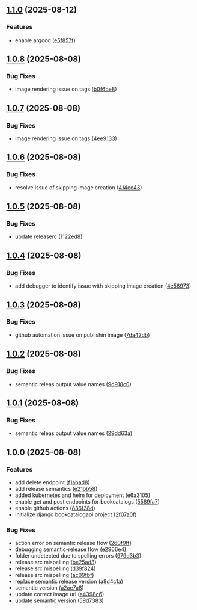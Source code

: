 ## [1.1.0](https://github.com/joelmontuya/dip-devops-2025-project/compare/v1.0.8...v1.1.0) (2025-08-12)

### Features

* enable argocd  ([e5f857f](https://github.com/joelmontuya/dip-devops-2025-project/commit/e5f857fd2301d70c421ceaef8d6ffeffae2065c9))

## [1.0.8](https://github.com/joelmontuya/dip-devops-2025-project/compare/v1.0.7...v1.0.8) (2025-08-08)

### Bug Fixes

* image rendering issue on tags ([b0f6be8](https://github.com/joelmontuya/dip-devops-2025-project/commit/b0f6be87c895750bc101378aa835fe95280b732b))

## [1.0.7](https://github.com/joelmontuya/dip-devops-2025-project/compare/v1.0.6...v1.0.7) (2025-08-08)

### Bug Fixes

* image rendering issue on tags ([4ee9133](https://github.com/joelmontuya/dip-devops-2025-project/commit/4ee9133060ad5f8b0d1a3ae833b5a24f5973b14d))

## [1.0.6](https://github.com/joelmontuya/dip-devops-2025-project/compare/v1.0.5...v1.0.6) (2025-08-08)

### Bug Fixes

* resolve issue of skipping image creation ([414ce43](https://github.com/joelmontuya/dip-devops-2025-project/commit/414ce43742851d3491a209397cb28e2d67d5c913))

## [1.0.5](https://github.com/joelmontuya/dip-devops-2025-project/compare/v1.0.4...v1.0.5) (2025-08-08)

### Bug Fixes

* update releaserc ([1122ed8](https://github.com/joelmontuya/dip-devops-2025-project/commit/1122ed8257204ff409f71446e7980c75b5cb0a4e))

## [1.0.4](https://github.com/joelmontuya/dip-devops-2025-project/compare/v1.0.3...v1.0.4) (2025-08-08)

### Bug Fixes

* add debugger to identify issue with skipping image creation ([4e56973](https://github.com/joelmontuya/dip-devops-2025-project/commit/4e569730ad9f88ff4a7e6f7debd3f1b5ad24385d))

## [1.0.3](https://github.com/joelmontuya/dip-devops-2025-project/compare/v1.0.2...v1.0.3) (2025-08-08)

### Bug Fixes

* github automation issue on publishin image ([7da42db](https://github.com/joelmontuya/dip-devops-2025-project/commit/7da42db2b291d8186fc75dfaa2949197ca67540b))

## [1.0.2](https://github.com/joelmontuya/dip-devops-2025-project/compare/v1.0.1...v1.0.2) (2025-08-08)

### Bug Fixes

* semantic releas output value names ([9d918c0](https://github.com/joelmontuya/dip-devops-2025-project/commit/9d918c0ffb8279a8671a1bc00ce397a157e058ab))

## [1.0.1](https://github.com/joelmontuya/dip-devops-2025-project/compare/v1.0.0...v1.0.1) (2025-08-08)

### Bug Fixes

* semantic releas output value names ([29dd63a](https://github.com/joelmontuya/dip-devops-2025-project/commit/29dd63a5cb9ff36601d7b0910cb421e8cbd45434))

## 1.0.0 (2025-08-08)

### Features

* add delete endpoint ([f1abad8](https://github.com/joelmontuya/dip-devops-2025-project/commit/f1abad85fb7dda296283d13247500754afd7c71f))
* add release semantics ([e21bb58](https://github.com/joelmontuya/dip-devops-2025-project/commit/e21bb58d91f4572db4d4d6c37064021977f5bbad))
* added kubernetes and helm for deployment ([e6a3105](https://github.com/joelmontuya/dip-devops-2025-project/commit/e6a310531c69cda8f82bd95eb6af5da0e28926d8))
* enable get and post endpoints for bookcatalogs ([5589fa7](https://github.com/joelmontuya/dip-devops-2025-project/commit/5589fa79f285ffa1550cb5eae925be9ac8315829))
* enable github actions ([836f38d](https://github.com/joelmontuya/dip-devops-2025-project/commit/836f38d335dd670db3ddd33dd2210050b0d4442a))
* initialize django bookcatalogapi project ([2f07a0f](https://github.com/joelmontuya/dip-devops-2025-project/commit/2f07a0fede18857236e6c430b4f6585a2595f22e))

### Bug Fixes

* action error on semantic release flow ([260f9ff](https://github.com/joelmontuya/dip-devops-2025-project/commit/260f9ff7cef8fba9d5a3c4af2ceeddf79fe39cd1))
* debugging semantic-release flow ([e2966e4](https://github.com/joelmontuya/dip-devops-2025-project/commit/e2966e4fa0e7f7efb5e4646ae17df18d4e58bb2b))
* folder undetected due to spelling errors ([979d3b3](https://github.com/joelmontuya/dip-devops-2025-project/commit/979d3b337979310449b10124b8ee4572860c768a))
* release src mispelling ([be25ad3](https://github.com/joelmontuya/dip-devops-2025-project/commit/be25ad33539ca8b56f8684b7397035dd71031d71))
* release src mispelling ([d39f824](https://github.com/joelmontuya/dip-devops-2025-project/commit/d39f82489019f1bcd07dd4bd4b48eb65bf525412))
* release src mispelling ([ac09fbf](https://github.com/joelmontuya/dip-devops-2025-project/commit/ac09fbf3f9373b3a36a4510be7742ac92ffcd42f))
* replace semantic release version ([a8d4c1a](https://github.com/joelmontuya/dip-devops-2025-project/commit/a8d4c1a459dcf14991904d0878c6621dd377271d))
* semantic version ([a2ae7a8](https://github.com/joelmontuya/dip-devops-2025-project/commit/a2ae7a8cab70274e8af87bc943cb1e4a3304c294))
* update correct image url ([a4398c6](https://github.com/joelmontuya/dip-devops-2025-project/commit/a4398c601f69c9a104535fb75be6f2f99e306080))
* update semantic version ([59d7383](https://github.com/joelmontuya/dip-devops-2025-project/commit/59d7383fe5d4bc27c1d5a85c68fc8b6b6ed624cc))
